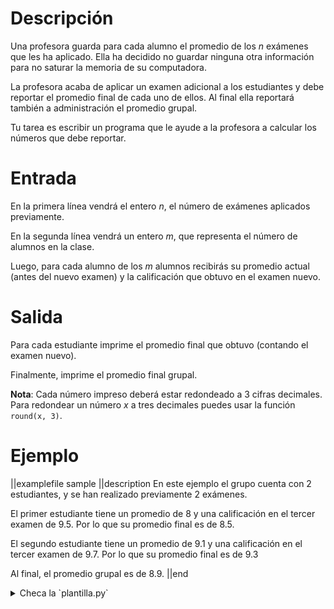 # Descripción

Una profesora guarda para cada alumno el promedio de los $n$ exámenes que les ha aplicado. Ella ha decidido no guardar ninguna otra información para no saturar la memoria de su computadora.

La profesora acaba de aplicar un examen adicional a los estudiantes y debe reportar el promedio final de cada uno de ellos. Al final ella reportará también a administración el promedio grupal. 

Tu tarea es escribir un programa que le ayude a la profesora a calcular los números que debe reportar.

# Entrada

En la primera línea vendrá el entero $n$, el número de exámenes aplicados previamente.

En la segunda línea vendrá un entero $m$, que representa el número de alumnos en la clase.

Luego, para cada alumno de los $m$ alumnos recibirás su promedio actual (antes del nuevo examen) y la calificación que obtuvo en el examen nuevo.

# Salida

Para cada estudiante imprime el promedio final que obtuvo (contando el examen nuevo).

Finalmente, imprime el promedio final grupal.

**Nota**: Cada número impreso deberá estar redondeado a 3 cifras decimales. Para redondear un número $x$ a tres decimales puedes usar la función `round(x, 3)`.

# Ejemplo

||examplefile
sample
||description
En este ejemplo el grupo cuenta con 2 estudiantes, y se han realizado previamente 2 exámenes.

El primer estudiante tiene un promedio de 8 y una calificación en el tercer examen de 9.5. Por lo que su promedio final es de 8.5.

El segundo estudiante tiene un promedio de 9.1 y una calificación en el tercer examen de 9.7. Por lo que su promedio final es de 9.3

Al final, el promedio grupal es de 8.9.
||end

<details><summary>Checa la `plantilla.py`</summary>

{{plantilla.py}}

</details>
